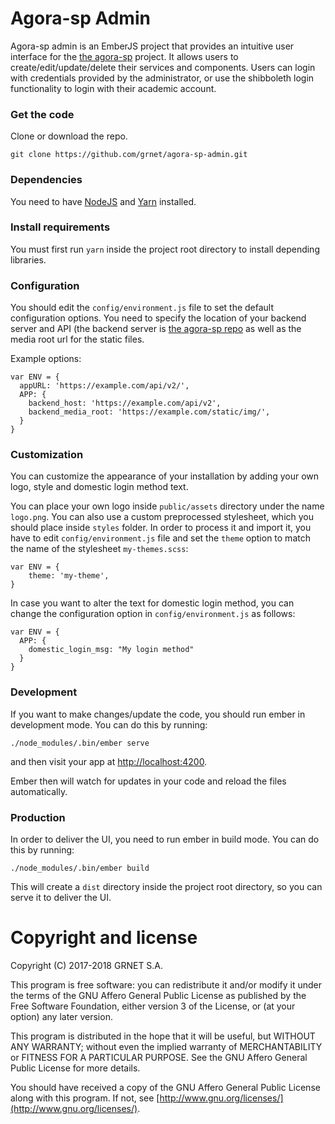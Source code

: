 # Agora-sp Admin

Agora-sp admin is an EmberJS project that provides an intuitive user interface for the [the agora-sp](https://github.com/grnet/agora-sp) project. It allows users to create/edit/update/delete their services and components. Users can login with credentials provided by the administrator, or use the shibboleth login functionality to login with their academic account.

### Get the code

Clone or download the repo.

```
git clone https://github.com/grnet/agora-sp-admin.git
```

### Dependencies

You need to have [NodeJS](https://nodejs.org/en/download/) and [Yarn](https://yarnpkg.com/en/docs/install) installed.

### Install requirements

You must first run `yarn` inside the project root directory to install depending libraries.


### Configuration

You should edit the `config/environment.js` file to set the default configuration options. You need to specify the location of your backend server and API (the backend server is [the agora-sp repo](https://github.com/grnet/agora-sp) as well as the media root url for the static files.

Example options:

```
var ENV = {
  appURL: 'https://example.com/api/v2/',
  APP: {
    backend_host: 'https://example.com/api/v2',
    backend_media_root: 'https://example.com/static/img/',
  }
}
```

### Customization

You can customize the appearance of your installation by adding your own logo, style and domestic login method text.

You can place your own logo inside `public/assets` directory under the name `logo.png`.
You can also use a custom preprocessed stylesheet, which you should place inside `styles` folder.
In order to process it and import it, you have to edit `config/environment.js` file and set the `theme` option to match the name of the stylesheet `my-themes.scss`:

```
var ENV = {
    theme: 'my-theme',
}
```

In case you want to alter the text for domestic login method, you can change the configuration option in `config/environment.js` as follows:

```
var ENV = {
  APP: {
    domestic_login_msg: "My login method"
  }
}

```


### Development

If you want to make changes/update the code, you should run ember in development mode. You can do this by running:

```
./node_modules/.bin/ember serve
```

and then visit your app at [http://localhost:4200](http://localhost:4200).

Ember then will watch for updates in your code and reload the files automatically.

### Production

In order to deliver the UI, you need to run ember in build mode. You can do this by running:

```
./node_modules/.bin/ember build
```

This will create a `dist` directory inside the project root directory, so you can serve it to deliver the UI.

# Copyright and license

Copyright (C) 2017-2018 GRNET S.A.

This program is free software: you can redistribute it and/or modify it under the terms of the GNU Affero General Public License as published by the Free Software Foundation, either version 3 of the License, or (at your option) any later version.

This program is distributed in the hope that it will be useful, but WITHOUT ANY WARRANTY; without even the implied warranty of MERCHANTABILITY or FITNESS FOR A PARTICULAR PURPOSE. See the GNU Affero General Public License for more details.

You should have received a copy of the GNU Affero General Public License along with this program. If not, see [http://www.gnu.org/licenses/](http://www.gnu.org/licenses/).
